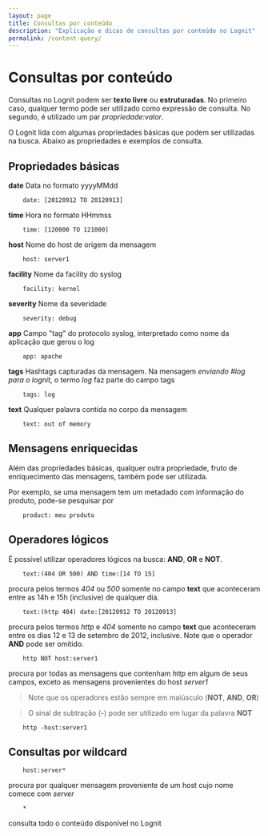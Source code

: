 ```yaml
---
layout: page
title: Consultas por conteúdo
description: "Explicação e dicas de consultas por conteúdo no Lognit"
permalink: /content-query/
---
```


# Consultas por conteúdo

Consultas no Lognit podem ser **texto livre** ou **estruturadas**. No primeiro caso, qualquer termo pode ser utilizado como expressão de consulta. No segundo, é utilizado um par *propriedade:valor*.

O Lognit lida com algumas propriedades básicas que podem ser utilizadas na busca. Abaixo as propriedades e exemplos de consulta.

## Propriedades básicas

**date**
Data no formato yyyyMMdd
```
    date: [20120912 TO 20120913]
```

**time**
Hora no formato HHmmss
```
    time: [120000 TO 121000]
```

**host**
Nome do host de origem da mensagem
```
    host: server1
```

**facility**
Nome da facility do syslog
```
    facility: kernel
```

**severity**
Nome da severidade
```
    severity: debug
```

**app**
Campo "tag" do protocolo syslog, interpretado como nome da aplicação que gerou o log
```
    app: apache
```

**tags**
Hashtags capturadas da mensagem. Na mensagem *enviando #log para o lognit*, o termo *log* faz parte do campo tags
```
    tags: log
```

**text**
Qualquer palavra contida no corpo da mensagem
```
    text: out of memory
```

## Mensagens enriquecidas

Além das propriedades básicas, qualquer outra propriedade, fruto de enriquecimento das mensagens, também pode ser utilizada. 

Por exemplo, se uma mensagem tem um metadado com informação do produto, pode-se pesquisar por
```
    product: meu produto
```

## Operadores lógicos

É possível utilizar operadores lógicos na busca: **AND**, **OR** e **NOT**.

```
    text:(404 OR 500) AND time:[14 TO 15]
```

procura pelos termos *404* ou *500* somente no campo **text** que aconteceram entre as 14h e 15h (inclusive) de qualquer dia.

```
    text:(http 404) date:[20120912 TO 20120913]
```

procura pelos termos *http* e *404* somente no campo **text** que aconteceram entre os dias 12 e 13 de setembro de 2012, inclusive. Note que o operador **AND** pode ser omitido.

```
    http NOT host:server1
```

procura por todas as mensagens que contenham *http* em algum de seus campos, exceto as mensagens provenientes do host *server1*

> Note que os operadores estão sempre em maiúsculo (**NOT**, **AND**, **OR**)


> O sinal de subtração (**-**) pode ser utilizado em lugar da palavra **NOT** 

```
    http -host:server1
```

## Consultas por wildcard

```
    host:server*
```
procura por qualquer mensagem proveniente de um host cujo nome comece com *server*

```
    *
```
consulta todo o conteúdo disponível no Lognit
